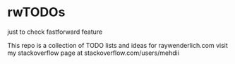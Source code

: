 # rwTODOs

just to check fastforward feature

This repo is a collection of TODO lists and ideas for raywenderlich.com
visit my stackoverflow page at stackoverflow.com/users/mehdii

